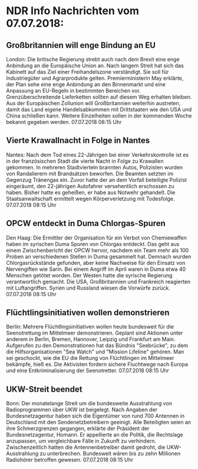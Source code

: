 # NDR Info Nachrichten vom 07.07.2018:


## Großbritannien will enge Bindung an EU
London: Die britische Regierung strebt auch nach dem Brexit eine enge Anbindung an die Europäische Union an. Nach langem Streit hat sich das Kabinett auf das Ziel einer Freihandelszone verständigt. Sie soll für Industriegüter und Agrarprodukte gelten. Premierministerin May erklärte, der Plan sehe eine enge Anbindung an den Binnenmarkt und eine Anpassung an EU-Regeln in bestimmten Bereichen vor. Grenzüberschreitende Lieferketten sollten auf diesem Weg erhalten bleiben. Aus der Europäischen Zollunion will Großbritannien weiterhin austreten, damit das Land eigene Handelsabkommen mit Drittstaaten wie den USA und China schließen kann. Weitere Einzelheiten sollen in der kommenden Woche bekannt gegeben werden. 07.07.2018 08:15 Uhr 

## Vierte Krawallnacht in Folge in Nantes
Nantes: Nach dem Tod eines 22-Jährigen bei einer Verkehrskontrolle ist es in der französischen Stadt die vierte Nacht in Folge zu Krawallen gekommen. In mehreren Stadtvierteln brannten Autos, Polizisten wurden von Randalierern mit Brandsätzen beworfen. Die Beamten setzten im Gegenzug Tränengas ein. Zuvor hatte der an dem Vorfall beteiligte Polizist eingeräumt, den 22-jährigen Autofahrer versehentlich erschossen zu haben. Bisher hatte es geheißen, er habe aus Notwehr gehandelt. Die Staatsanwaltschaft ermittelt wegen Körperverletzung mit Todesfolge. 07.07.2018 08:15 Uhr 

## OPCW entdeckt in Duma Chlorgas-Spuren
Den Haag: Die Ermittler der Organisation für ein Verbot von Chemiewaffen haben im syrischen Duma Spuren von Chlorgas entdeckt. Das geht aus einem Zwischenbericht der OPCW hervor, nachdem ein Team mehr als 100 Proben an verschiedenen Stellen in Duma gesammelt hat. Demnach wurden Chlorgasrückstände gefunden, aber keine Nachweise für den Einsatz von Nervengiften wie Sarin. Bei einem Angriff im April waren in Duma etwa 40 Menschen getötet worden. Der Westen hatte die syrische Regierung verantwortlich gemacht. Die USA, Großbritannien und Frankreich reagierten mit Luftangriffen. Syrien und Russland wiesen die Vorwürfe zurück. 07.07.2018 08:15 Uhr 

## Flüchtlingsinitiativen wollen demonstrieren
Berlin: Mehrere Flüchtlingsinitiativen wollen heute bundesweit für die Seenotrettung im Mittelmeer demonstrieren. Geplant sind Aktionen unter anderem in Berlin, Bremen, Hannover, Leipzig und Frankfurt am Main. Aufgerufen zu den Demonstrationen hat das Bündnis "Seebrücke", zu dem die Hilfsorganisationen "Sea Watch" und "Mission Lifeline" gehören. Man sei geschockt, wie die EU die Rettung von Flüchtlingen im Mittelmeer bekämpfe, hieß es. Die Aktivisten fordern sichere Fluchtwege nach Europa und eine Entkriminalisierung der Seenotretter. 07.07.2018 08:15 Uhr 

## UKW-Streit beendet
Bonn: Der monatelange Streit um die bundesweite Ausstrahlung von Radioprogrammen über UKW ist beigelegt. Nach Angaben der Bundesnetzagentur haben sich die Eigentümer von rund 700 Antennen in Deutschland mit den Sendenetzbetreibern geeinigt. Alle Beteiligten seien an ihre Schmerzgrenzen gegangen, erklärte der Präsident der Bundesnetzagentur, Homann. Er appellierte an die Politik, die Rechtslage anzupassen, um vergleichbare Fälle in Zukunft zu verhindern. Zwischenzeitlich hatten die Antennenbetreiber damit gedroht, die UKW-Ausstrahlung zu unterbrechen. Bundesweit wären bis zu zehn Millionen Radiohörer betroffen gewesen. 07.07.2018 08:15 Uhr 
